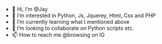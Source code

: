 - 👋 Hi, I’m @Jay
- 👀 I’m interested in Python, Js, Jquerey, Html, Css and PHP
- 🌱 I’m currently learning what I mentioned above
- 💞️ I’m looking to collaborate on Python scripts etc.
- 📫 How to reach me @browsing on IG

<!---
JakeyVerwz/JakeyVerwz is a ✨ special ✨ repository because its `README.md` (this file) appears on your GitHub profile.
You can click the Preview link to take a look at your changes.
--->
